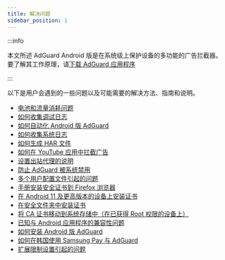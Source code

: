 ```yaml
---
title: 解决问题
sidebar_position: 1
---
```


:::info

本文所述 AdGuard Android 版是在系统级上保护设备的多功能的广告拦截器。 要了解其工作原理，请[下载 AdGuard 应用程序](https://agrd.io/download-kb-adblock)

:::

以下是用户会遇到的一些问题以及可能需要的解决方法、指南和说明。

- [电池和流量消耗问题](/adguard-for-android/solving-problems/battery.md)
- [如何收集调试日志](/adguard-for-android/solving-problems/log.md)
- [如何自动化 Android 版 AdGuard](/adguard-for-android/solving-problems/tasker.md)
- [如何收集系统日志](/adguard-for-android/solving-problems/logcat.md)
- [如何生成 HAR 文件](/adguard-for-android/solving-problems/har.md)
- [如何在 YouTube 应用中拦截广告](/adguard-for-android/solving-problems/youtube-ads.md)
- [设置出站代理的说明](/adguard-for-android/solving-problems/outbound-proxy.md)
- [防止 AdGuard 被系统禁用](/adguard-for-android/solving-problems/background-work.md)
- [多个用户配置文件引起的问题](/adguard-for-android/solving-problems/multiple-user-profiles.md)
- [手册安装安全证书到 Firefox 浏览器](/adguard-for-android/solving-problems/firefox-certificates.md)
- [在 Android 11 及更高版本的设备上安装证书](/adguard-for-android/solving-problems/manual-certificate.md)
- [在安全文件夹中安装证书](/adguard-for-android/solving-problems/secure-folder.md)
- [将 CA 证书移动到系统存储中（在已获得 Root 权限的设备上）](/adguard-for-android/solving-problems/https-certificate-for-rooted.md)
- [已知与 Android 应用程序的兼容性问题](/adguard-for-android/solving-problems/compatibility-issues.md)
- [如何安装 Android 版 AdGuard](/adguard-for-android/solving-problems/adguard-for-android-tv.md)
- [如何在韩国使用 Samsung Pay 与 AdGuard](/adguard-for-android/solving-problems/samsungpay-with-adguard-in-south-korea.md)
- [扩展限制设置引起的问题](/adguard-for-android/solving-problems/extending-restricted-settings.md)
